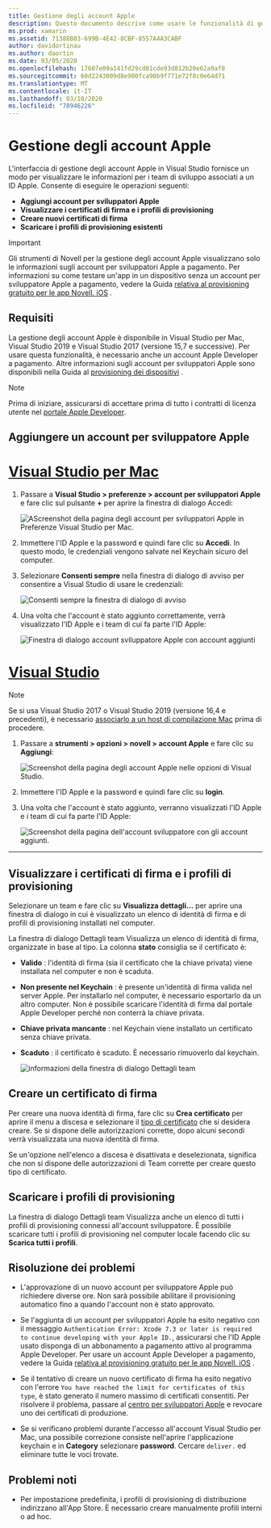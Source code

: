 ```yaml
---
title: Gestione degli account Apple
description: Questo documento descrive come usare le funzionalità di gestione degli account Apple in Visual Studio per Mac e Visual Studio 2019.
ms.prod: xamarin
ms.assetid: 71388B83-699B-4E42-8CBF-8557A4A3CABF
author: davidortinau
ms.author: daortin
ms.date: 03/05/2020
ms.openlocfilehash: 17607e09a141fd29cd81cde93d812b20e62a9af8
ms.sourcegitcommit: 60d2243809d8e980fca90b9f771e72f8c0e64d71
ms.translationtype: MT
ms.contentlocale: it-IT
ms.lasthandoff: 03/10/2020
ms.locfileid: "78946226"
---
```

# <a name="apple-account-management"></a>Gestione degli account Apple

L'interfaccia di gestione degli account Apple in Visual Studio fornisce un modo per visualizzare le informazioni per i team di sviluppo associati a un ID Apple. Consente di eseguire le operazioni seguenti:

- **Aggiungi account per sviluppatori Apple**
- **Visualizzare i certificati di firma e i profili di provisioning**
- **Creare nuovi certificati di firma**
- **Scaricare i profili di provisioning esistenti**

> [!IMPORTANT]
> Gli strumenti di Novell per la gestione degli account Apple visualizzano solo le informazioni sugli account per sviluppatori Apple a pagamento. Per informazioni su come testare un'app in un dispositivo senza un account per sviluppatore Apple a pagamento, vedere la Guida [relativa al provisioning gratuito per le app Novell. iOS](~/ios/get-started/installation/device-provisioning/free-provisioning.md) .

## <a name="requirements"></a>Requisiti

La gestione degli account Apple è disponibile in Visual Studio per Mac, Visual Studio 2019 e Visual Studio 2017 (versione 15,7 e successive). Per usare questa funzionalità, è necessario anche un account Apple Developer a pagamento. Altre informazioni sugli account per sviluppatori Apple sono disponibili nella Guida al [provisioning dei dispositivi](~/ios/get-started/installation/device-provisioning/index.md) .

> [!NOTE]
> Prima di iniziare, assicurarsi di accettare prima di tutto i contratti di licenza utente nel [portale Apple Developer](https://developer.apple.com/account/).

## <a name="add-an-apple-developer-account"></a>Aggiungere un account per sviluppatore Apple

# <a name="visual-studio-for-mac"></a>[Visual Studio per Mac](#tab/macos)

1. Passare a **Visual Studio > preferenze > account per sviluppatori Apple** e fare clic sul pulsante **+** per aprire la finestra di dialogo Accedi:

    ![AScreenshot della pagina degli account per sviluppatori Apple in Preferenze Visual Studio per Mac.](apple-account-management-images/add-account-vsm.png)

2. Immettere l'ID Apple e la password e quindi fare clic su **Accedi**. In questo modo, le credenziali vengono salvate nel Keychain sicuro del computer.

3. Selezionare **Consenti sempre** nella finestra di dialogo di avviso per consentire a Visual Studio di usare le credenziali:

    ![Consenti sempre la finestra di dialogo di avviso](apple-account-management-images/image4.png)

4. Una volta che l'account è stato aggiunto correttamente, verrà visualizzato l'ID Apple e i team di cui fa parte l'ID Apple:

    ![Finestra di dialogo account sviluppatore Apple con account aggiunti](apple-account-management-images/image5.png)

# <a name="visual-studio"></a>[Visual Studio](#tab/windows)

> [!NOTE]
> Se si usa Visual Studio 2017 o Visual Studio 2019 (versione 16,4 e precedenti), è necessario [associarlo a un host di compilazione Mac](~/ios/get-started/installation/windows/connecting-to-mac/index.md) prima di procedere.

1. Passare a **strumenti > opzioni > novell > account Apple** e fare clic su **Aggiungi**:

    ![Screenshot della pagina degli account Apple nelle opzioni di Visual Studio.](apple-account-management-images/add-account-vsw.png)

2. Immettere l'ID Apple e la password e quindi fare clic su **login**.

3. Una volta che l'account è stato aggiunto, verranno visualizzati l'ID Apple e i team di cui fa parte l'ID Apple:

    ![Screenshot della pagina dell'account sviluppatore con gli account aggiunti.](apple-account-management-images/accounts-vsw.png)

-----

## <a name="view-signing-certificates-and-provisioning-profiles"></a>Visualizzare i certificati di firma e i profili di provisioning

Selezionare un team e fare clic su **Visualizza dettagli...** per aprire una finestra di dialogo in cui è visualizzato un elenco di identità di firma e di profili di provisioning installati nel computer.

La finestra di dialogo Dettagli team Visualizza un elenco di identità di firma, organizzate in base al tipo. La colonna **stato** consiglia se il certificato è: 

- **Valido** : l'identità di firma (sia il certificato che la chiave privata) viene installata nel computer e non è scaduta.

- **Non presente nel Keychain** : è presente un'identità di firma valida nel server Apple. Per installarlo nel computer, è necessario esportarlo da un altro computer. Non è possibile scaricare l'identità di firma dal portale Apple Developer perché non conterrà la chiave privata.

- **Chiave privata mancante** : nel Keychain viene installato un certificato senza chiave privata.

- **Scaduto** : il certificato è scaduto. È necessario rimuoverlo dal keychain.

  ![informazioni della finestra di dialogo Dettagli team](apple-account-management-images/image7.png)

## <a name="create-a-signing-certificate"></a>Creare un certificato di firma

Per creare una nuova identità di firma, fare clic su **Crea certificato** per aprire il menu a discesa e selezionare il [tipo di certificato](https://help.apple.com/xcode/mac/current/#/dev80c6204ec) che si desidera creare. Se si dispone delle autorizzazioni corrette, dopo alcuni secondi verrà visualizzata una nuova identità di firma.

Se un'opzione nell'elenco a discesa è disattivata e deselezionata, significa che non si dispone delle autorizzazioni di Team corrette per creare questo tipo di certificato.

## <a name="download-provisioning-profiles"></a>Scaricare i profili di provisioning

La finestra di dialogo Dettagli team Visualizza anche un elenco di tutti i profili di provisioning connessi all'account sviluppatore. È possibile scaricare tutti i profili di provisioning nel computer locale facendo clic su **Scarica tutti i profili**.


## <a name="troubleshoot"></a>Risoluzione dei problemi

- L'approvazione di un nuovo account per sviluppatore Apple può richiedere diverse ore. Non sarà possibile abilitare il provisioning automatico fino a quando l'account non è stato approvato.

- Se l'aggiunta di un account per sviluppatori Apple ha esito negativo con il messaggio `Authentication Error: Xcode 7.3 or later is required to continue developing with your Apple ID.`, assicurarsi che l'ID Apple usato disponga di un abbonamento a pagamento attivo al programma Apple Developer. Per usare un account Apple Developer a pagamento, vedere la Guida [relativa al provisioning gratuito per le app Novell. iOS](~/ios/get-started/installation/device-provisioning/free-provisioning.md) .

- Se il tentativo di creare un nuovo certificato di firma ha esito negativo con l'errore `You have reached the limit for certificates of this type`, è stato generato il numero massimo di certificati consentiti. Per risolvere il problema, passare al [centro per sviluppatori Apple](https://developer.apple.com/account/ios/certificate/distribution) e revocare uno dei certificati di produzione.

- Se si verificano problemi durante l'accesso all'account Visual Studio per Mac, una possibile correzione consiste nell'aprire l'applicazione keychain e in **Category** selezionare **password**. Cercare `deliver.` ed eliminare tutte le voci trovate.

## <a name="known-issues"></a>Problemi noti

- Per impostazione predefinita, i profili di provisioning di distribuzione indirizzano all'App Store. È necessario creare manualmente profili interni o ad hoc.
